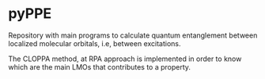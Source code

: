 # pyPPE
Repository with main programs to calculate quantum entanglement between localized molecular orbitals,
i.e, between excitations.

The CLOPPA method, at RPA approach is implemented in order to know which are the main LMOs that contributes to a property.

